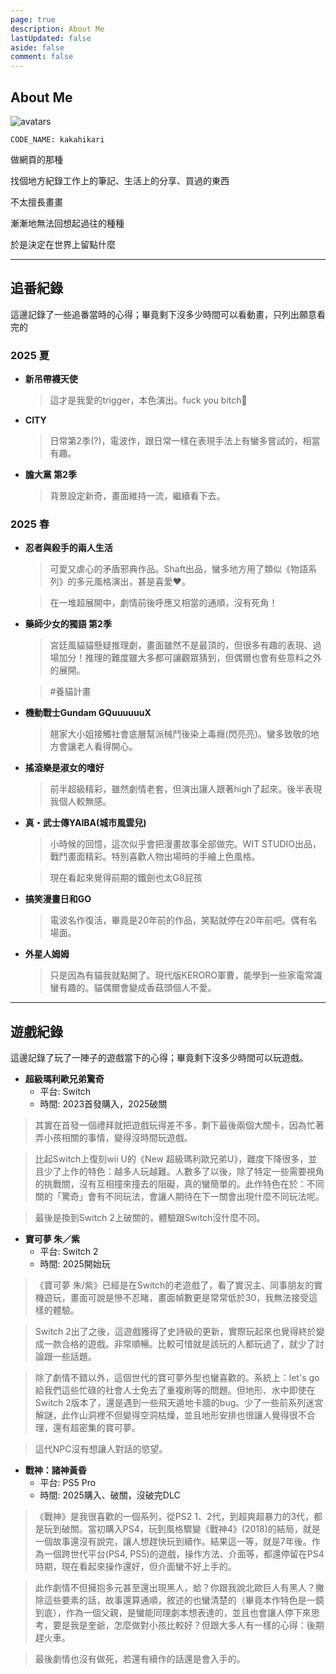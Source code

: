 ```yaml
---
page: true
description: About Me
lastUpdated: false
aside: false
comment: false
---
```


## About Me

![avatars](https://avatars.githubusercontent.com/u/15136480)

`CODE_NAME: kakahikari`

做網頁的那種

找個地方紀錄工作上的筆記、生活上的分享、買過的東西

不太擅長畫畫

漸漸地無法回想起過往的種種

於是決定在世界上留點什麼

---

## 追番紀錄

這邊記錄了一些追番當時的心得；畢竟剩下沒多少時間可以看動畫，只列出願意看完的

### 2025 夏

- **新吊帶襪天使**

  > 這才是我愛的trigger，本色演出。fuck you bitch🖕

- **CITY**

  > 日常第2季(?)，電波作，跟日常一樣在表現手法上有蠻多嘗試的，相當有趣。

- **膽大黨 第2季**
  > 背景設定新奇，畫面維持一流，繼續看下去。

### 2025 春

- **忍者與殺手的兩人生活**

  > 可愛又虐心的矛盾邪典作品。Shaft出品，蠻多地方用了類似《物語系列》的多元風格演出，甚是喜愛❤️。

  > 在一堆超展開中，劇情前後呼應又相當的通順，沒有死角！

- **藥師少女的獨語 第2季**

  > 宮廷風貓貓懸疑推理劇，畫面雖然不是最頂的，但很多有趣的表現、過場加分！推理的難度雖大多都可讓觀眾猜到，但偶爾也會有些意料之外的展開。

  > #養貓計畫

- **機動戰士Gundam GQuuuuuuX**

  > 翹家大小姐接觸社會底層幫派械鬥後染上毒癮(閃亮亮)。蠻多致敬的地方會讓老人看得開心。

- **搖滾樂是淑女的嗜好**

  > 前半超級精彩，雖然劇情老套，但演出讓人跟著high了起來。後半表現我個人較無感。

- **真・武士傳YAIBA(城市風雲兒)**

  > 小時候的回憶，這次似乎會把漫畫故事全部做完。WIT STUDIO出品，戰鬥畫面精彩。特別喜歡人物出場時的手繪上色風格。

  > 現在看起來覺得前期的鐵劍也太G8屁孩

- **搞笑漫畫日和GO**

  > 電波名作復活，畢竟是20年前的作品，笑點就停在20年前吧。偶有名場面。

- **外星人姆姆**

  > 只是因為有貓我就點開了。現代版KERORO軍曹，能學到一些家電常識蠻有趣的。貓偶爾會變成香菇頭個人不愛。

---

## 遊戲紀錄

這邊記錄了玩了一陣子的遊戲當下的心得；畢竟剩下沒多少時間可以玩遊戲。

- **超級瑪利歐兄弟驚奇**
  - 平台: Switch
  - 時間: 2023首發購入，2025破關

> 其實在首發一個禮拜就把遊戲玩得差不多，剩下最後兩個大關卡，因為忙著弄小孩相關的事情，變得沒時間玩遊戲。

> 比起Switch上復刻wii U的《New 超級瑪利歐兄弟U》，難度下降很多，並且少了上作的特色：越多人玩越難。人數多了以後，除了特定一些需要視角的挑戰關，沒有互相撞來撞去的阻礙，真的蠻簡單的。此作特色在於：不同關的「驚奇」會有不同玩法，會讓人期待在下一關會出現什麼不同玩法呢。

> 最後是換到Switch 2上破關的，體驗跟Switch沒什麼不同。

- **寶可夢 朱／紫**
  - 平台: Switch 2
  - 時間: 2025開始玩

> 《寶可夢 朱/紫》已經是在Switch的老遊戲了，看了實況主、同事朋友的實機遊玩，畫面可說是慘不忍睹，畫面幀數更是常常低於30，我無法接受這樣的體驗。

> Switch 2出了之後，這遊戲獲得了史詩級的更新，實際玩起來也覺得終於變成一款合格的遊戲。非常順暢。比較可惜就是該玩的人都玩過了，就少了討論跟一些話題。

> 除了劇情不錯以外，這個世代的寶可夢外型也蠻喜歡的。系統上：let's go給我們這些忙碌的社會人士免去了重複刷等的問題。但地形、水中即使在Switch 2版本了，還是遇到一些飛天遁地卡牆的bug。少了一些前系列迷宮解謎，此作山洞裡不但變得空洞枯燥，並且地形安排也很讓人覺得很不合理，還有超密集的寶可夢。

> 這代NPC沒有想讓人對話的慾望。

- **戰神：諸神黃昏**
  - 平台: PS5 Pro
  - 時間: 2025購入、破關，沒破完DLC

> 《戰神》是我很喜歡的一個系列，從PS2 1、2代，到超爽超暴力的3代，都是玩到破關。當初購入PS4，玩到風格驟變《戰神4》(2018)的結局，就是一個故事還沒有說完，讓人想趕快玩到續作。結果這一等，就是7年後。作為一個跨世代平台(PS4, PS5)的遊戲，操作方法、介面等，都還停留在PS4時期，現在看起來操作還好，但介面蠻不好上手的。

> 此作劇情不但擁抱多元甚至還出現黑人，蛤？你跟我說北歐巨人有黑人？撇除這些要素的話，故事還算通順，敘述的也蠻清楚的（畢竟本作特色是一鏡到底），作為一個父親，是蠻能同理劇本想表達的，並且也會讓人停下來思考，要是我是奎爺，怎麼做對小孩比較好？但跟大多人有一樣的心得：後期趕火車。

> 最後劇情也沒有做死，若還有續作的話還是會入手的。
